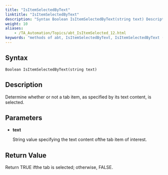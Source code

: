 ```yaml
--- 
title: "IsItemSelectedByText"
linktitle: "IsItemSelectedByText"
description: "Syntax Boolean IsItemSelectedByText(string text) Description Determine whether or not a tab item, as specified by its text content, is selected. Parameters text String value specifying the text ..."
weight: 10
aliases: 
    - /TA_Automation/Topics/abt_IsItemSelected_12.html
keywords: "methods of abt, IsItemSelectedByText, IsItemSelectedByText (AbtTab), AbtTab, isitemselectedbytext, abttab isitemselectedbytext, tab item with specified content is selected, check for selection of tab item with specified content"
---
```


## Syntax

`Boolean IsItemSelectedByText(string text)`

## Description

Determine whether or not a tab item, as specified by its text content, is selected.

## Parameters

-   **text**

    String value specifying the text content ofthe tab item of interest.


## Return Value

Return TRUE ifthe tab is selected; otherwise, FALSE.




